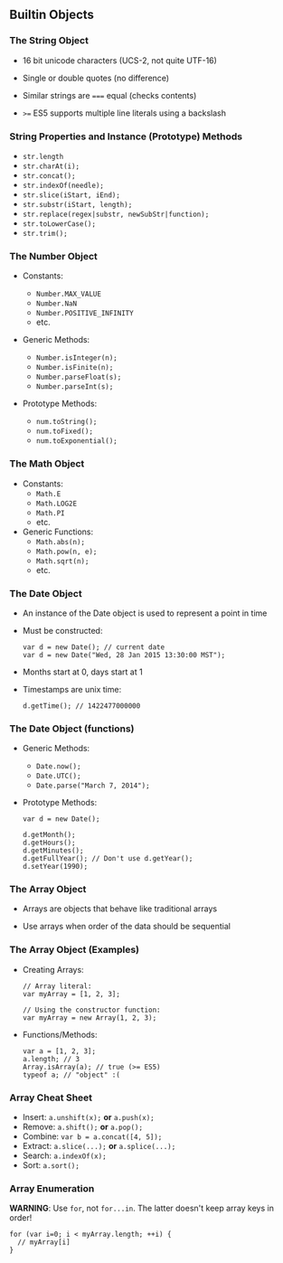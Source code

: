 ## Builtin Objects

### The String Object

  - 16 bit unicode characters (UCS-2, not quite UTF-16)

  - Single or double quotes (no difference)

  - Similar strings are `===` equal (checks contents)

  - `>=` ES5 supports multiple line literals using a backslash

### String Properties and Instance (Prototype) Methods

  - `str.length`
  - `str.charAt(i);`
  - `str.concat();`
  - `str.indexOf(needle);`
  - `str.slice(iStart, iEnd);`
  - `str.substr(iStart, length);`
  - `str.replace(regex|substr, newSubStr|function);`
  - `str.toLowerCase();`
  - `str.trim();`

### The Number Object

  * Constants:
    - `Number.MAX_VALUE`
    - `Number.NaN`
    - `Number.POSITIVE_INFINITY`
    - etc.

  * Generic Methods:
    - `Number.isInteger(n);`
    - `Number.isFinite(n);`
    - `Number.parseFloat(s);`
    - `Number.parseInt(s);`

  * Prototype Methods:
    - `num.toString();`
    - `num.toFixed();`
    - `num.toExponential();`

### The Math Object

  * Constants:
    - `Math.E`
    - `Math.LOG2E`
    - `Math.PI`
    - etc.
  * Generic Functions:
    - `Math.abs(n);`
    - `Math.pow(n, e);`
    - `Math.sqrt(n);`
    - etc.

### The Date Object

  - An instance of the Date object is used to represent a point in time

  - Must be constructed:

    ~~~ {.javascript}
    var d = new Date(); // current date
    var d = new Date("Wed, 28 Jan 2015 13:30:00 MST");
    ~~~

  - Months start at 0, days start at 1

  - Timestamps are unix time:

    ~~~ {.javascript}
    d.getTime(); // 1422477000000
    ~~~

### The Date Object (functions)

  * Generic Methods:
    - `Date.now();`
    - `Date.UTC();`
    - `Date.parse("March 7, 2014");`

  * Prototype Methods:

    ~~~ {.javascript}
    var d = new Date();

    d.getMonth();
    d.getHours();
    d.getMinutes();
    d.getFullYear(); // Don't use d.getYear();
    d.setYear(1990);
    ~~~

### The Array Object

  - Arrays are objects that behave like traditional arrays

  - Use arrays when order of the data should be sequential

### The Array Object (Examples)

  * Creating Arrays:

    ~~~ {.javascript}
    // Array literal:
    var myArray = [1, 2, 3];

    // Using the constructor function:
    var myArray = new Array(1, 2, 3);
    ~~~

  * Functions/Methods:

    ~~~ {.javascript}
    var a = [1, 2, 3];
    a.length; // 3
    Array.isArray(a); // true (>= ES5)
    typeof a; // "object" :(
    ~~~

### Array Cheat Sheet

  - Insert:  `a.unshift(x);` **or** `a.push(x);`
  - Remove:  `a.shift();` **or** `a.pop();`
  - Combine: `var b = a.concat([4, 5]);`
  - Extract: `a.slice(...);` **or** `a.splice(...);`
  - Search:  `a.indexOf(x);`
  - Sort:    `a.sort();`

### Array Enumeration

**WARNING**: Use `for`, not `for...in`.  The latter doesn't keep array
keys in order!

~~~ {.javascript}
for (var i=0; i < myArray.length; ++i) {
  // myArray[i]
}
~~~
